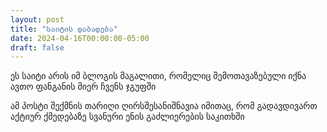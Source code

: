 ```yaml
---
layout: post
title: "საიტის დაბადება"
date: 2024-04-16T00:00:00-05:00
draft: false
---
```


ეს საიტი არის იმ ბლოგის მაგალითი, რომელიც შემოთავაზებული იქნა ავთო ფანგანის მიერ ჩვენს ჯგუფში


ამ პოსტი შექმნის თარიღი ღირსშესანიშნავია იმითაც, რომ გადავდივართ აქტიურ ქმედებაზე სვანური ენის გაძლიერების საკითხში
